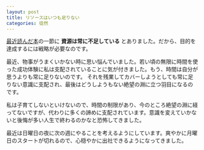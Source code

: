 ```yaml
---
layout: post
title: リソースはいつも足りない
categories: 徒然
---
```


[最近読んだ本](http://amzn.to/2kAFSn9)の一節に **資源は常に不足している** とありました。だから、目的を達成するには戦略が必要なのです。

最近、物事がうまくいかない時に思い悩んでいました。若い頃の無限に時間を使った成功体験に私は支配されていることに気が付きました。もう、時間は自分が思うよりも常に足りないのです。
それを残業してカバーしようとしても常に足りない意識に支配され、最後はどうしようもない絶望の淵に立つ羽目になるのです。

私は子育てしないといけないので、時間の制限があり、今のところ絶望の淵に経ってないですが、代わりに多くの諦めに支配されています。意識を変えていかないと後悔が多い人生で終わるのかなと恐怖してきました。

最近は日曜日の夜に次の週にやることを考えるようにしています。爽やかに月曜日のスタートが切れるので、心穏やかに出社できるようになってきました。